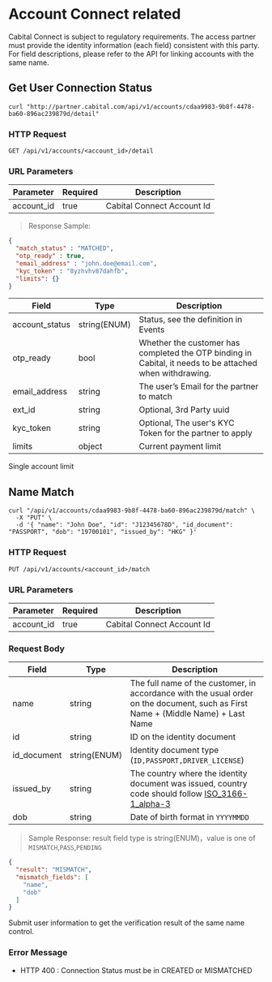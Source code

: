 # Account Connect related

Cabital Connect is subject to regulatory requirements. The access partner must provide the identity information (each field) consistent with this party. For field descriptions, please refer to the API for linking accounts with the same name.

## Get User Connection Status


```shell
curl "http://partner.cabital.com/api/v1/accounts/cdaa9983-9b8f-4478-ba60-896ac239879d/detail"
```

### HTTP Request

`GET /api/v1/accounts/<account_id>/detail`

### URL Parameters

Parameter | Required | Description
--------- | ------- | -----------
account_id | true | Cabital Connect Account Id

> Response Sample:


```json
{
  "match_status" : "MATCHED",
  "otp_ready" : true,
  "email_address" : "john.doe@email.com",
  "kyc_token" : "8yzhvhv87dahfb",
  "limits": {}
}
```


Field | Type | Description
--------- | ------- | ---------------
account_status | string(ENUM) | Status, see the definition in Events
otp_ready | bool | Whether the customer has completed the OTP binding in Cabital, it needs to be attached when withdrawing.
email_address | string | The user’s Email for the partner to match
ext_id | string | Optional, 3rd Party uuid 
kyc_token | string | Optional, The user's KYC Token for the partner to apply 
limits | object | Current payment limit

<aside class="success">
Single account limit
</aside>

## Name Match

```shell
curl "/api/v1/accounts/cdaa9983-9b8f-4478-ba60-896ac239879d/match" \
  -X "PUT" \
  -d '{ "name": "John Doe", "id": "J12345678D", "id_document": "PASSPORT", "dob": "19700101", "issued_by": "HKG" }' 
```



### HTTP Request

`PUT /api/v1/accounts/<account_id>/match`

### URL Parameters

Parameter | Required | Description
--------- | ------- | -----------
account_id | true | Cabital Connect Account Id

### Request Body

Field | Type | Description
--------- | ------- | ---------------
name | string | The full name of the customer, in accordance with the usual order on the document, such as First Name + (Middle Name) + Last Name
id | string |ID on the identity document
id_document | string(ENUM) | Identity document type (`ID,PASSPORT,DRIVER_LICENSE`)
issued_by | string | The country where the identity document was issued, country code should follow [ISO_3166-1_alpha-3](https://en.wikipedia.org/wiki/ISO_3166-1_alpha-3#Officially_assigned_code_elements) 
dob | string | Date of birth format in `YYYYMMDD`


> Sample Response:
result field type is string(ENUM)，value is one of `MISMATCH`,`PASS`,`PENDING`

```json
{
  "result": "MISMATCH",
  "mismatch_fields": [
    "name",
    "dob"
  ]
}
```

Submit user information to get the verification result of the same name control.

### Error Message


- HTTP 400 : Connection Status must be in CREATED or MISMATCHED